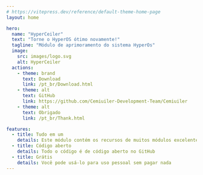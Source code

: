 ```yaml
---
# https://vitepress.dev/reference/default-theme-home-page
layout: home

hero:
  name: "HyperCeiler"
  text: "Torne o HyperOS ótimo novamente!"
  tagline: "Módulo de aprimoramento do sistema HyperOs"
  image:
    src: images/logo.svg
    alt: HyperCeiler
  actions:
    - theme: brand
      text: Download
      link: /pt_br/Download.html
    - theme: alt
      text: GitHub
      link: https://github.com/Cemiuiler-Development-Team/Cemiuiler
    - theme: alt
      text: Obrigado
      link: /pt_br/Thank.html

features:
  - title: Tudo em um
    details: Este módulo contém os recursos de muitos módulos excelentes
  - title: Código aberto
    details: Todo o código é de código aberto no GitHub
  - title: Grátis
    details: Você pode usá-lo para uso pessoal sem pagar nada
---
```


